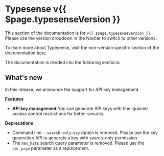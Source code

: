 # Typesense v{{ $page.typesenseVersion }}

This section of the documentation is for `v{{ $page.typesenseVersion }}`. Please use the version dropdown in the Navbar to switch to other versions.

To learn more about Typesense, visit the non-version specific section of the documentation [here](/).

The documentation is divided into the following sections:

<DocsSections />

## What's new

In this release, we announce the support for API key management.

**Features**

* **API key management** You can generate API keys with fine-grained access control restrictions for better security.

**Deprecations**

* Command line `--search-only-key` option is removed. Please use the key generation API to generate a key with search-only permission
* The `max_hits` search query parameter is removed. Please use the `per_page` parameter as a replacement.
